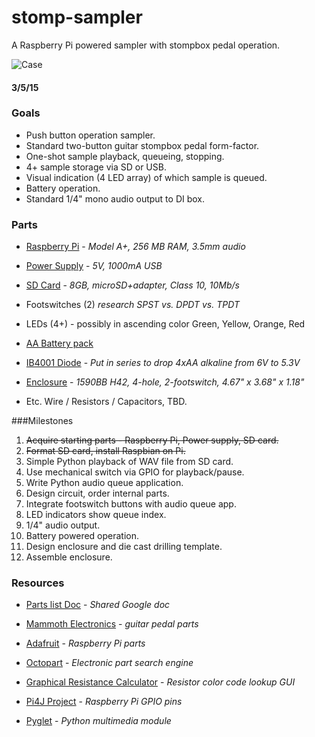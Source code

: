 # stomp-sampler
A Raspberry Pi powered sampler with stompbox pedal operation.

![Case](http://cdn3.volusion.com/scund.bojht/v/vspfiles/photos/options/500-1001-1345-T.jpg?1398344390)
#### 3/5/15

### Goals
* Push button operation sampler.
* Standard two-button guitar stompbox pedal form-factor.
* One-shot sample playback, queueing, stopping.
* 4+ sample storage via SD or USB.
* Visual indication (4 LED array) of which sample is queued.
* Battery operation.
* Standard 1/4" mono audio output to DI box.

### Parts
* [Raspberry Pi][pi] - *Model A+, 256 MB RAM, 3.5mm audio*

* [Power Supply][power] - *5V, 1000mA USB*

* [SD Card][sd] - *8GB, microSD+adapter, Class 10, 10Mb/s*

* Footswitches (2) *research SPST vs. DPDT vs. TPDT*

* LEDs (4+) - possibly in ascending color Green, Yellow, Orange, Red

* [AA Battery pack][aa]

* [IB4001 Diode][diode] - *Put in series to drop 4xAA alkaline from 6V to 5.3V*

* [Enclosure][enc] - *1590BB H42, 4-hole, 2-footswitch, 4.67" x 3.68" x 1.18"*

* Etc. Wire / Resistors / Capacitors, TBD.



###Milestones
1. ~~Acquire starting parts - Raspberry Pi, Power supply, SD card.~~
2. ~~Format SD card, install Raspbian on Pi.~~
3. Simple Python playback of WAV file from SD card.
4. Use mechanical switch via GPIO for playback/pause.
5. Write Python audio queue application.
6. Design circuit, order internal parts.
7. Integrate footswitch buttons with audio queue app.
8. LED indicators show queue index.
9. 1/4" audio output.
10. Battery powered operation.
11. Design enclosure and die cast drilling template.
12. Assemble enclosure.


### Resources

* [Parts list Doc][parts] - *Shared Google doc*

* [Mammoth Electronics][mammoth] - *guitar pedal parts*

* [Adafruit][ada] - *Raspberry Pi parts*

* [Octopart][octopart] - *Electronic part search engine*

* [Graphical Resistance Calculator][rescalc] - *Resistor color code lookup GUI*

* [Pi4J Project][pins] - *Raspberry Pi GPIO pins*  

* [Pyglet][pyglet] - *Python multimedia module*


[parts]:https://docs.google.com/spreadsheets/d/1p6p0Bd8CLel-TAVeZC0bcEx_INBNSggYxUmjXTRixgc/edit#gid=0
[enc]:http://www.mammothelectronics.com/4S1590BB-p/500-1001.htm
[pi]:http://www.adafruit.com/products/2266
[sd]:http://www.newegg.com/Product/Product.aspx?Item=N82E16820139532
[power]:https://www.adafruit.com/products/501
[aa]:http://www.adafruit.com/products/830
[diode]:http://www.adafruit.com/products/755
[octopart]:https://octopart.com
[rescalc]:http://www.dannyg.com/examples/res2/resistor.htm

[mammoth]:http://www.mammothelectronics.com/
[ada]:http://www.adafruit.com
[pins]:http://pi4j.com/pins/model-a-plus.html
[pyglet]:http://www.pyglet.org














